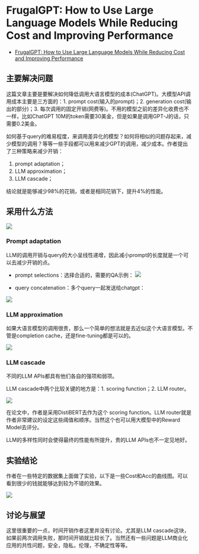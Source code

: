 # FrugalGPT: How to Use Large Language Models While Reducing Cost and Improving Performance

- [FrugalGPT: How to Use Large Language Models While Reducing Cost and Improving Performance](https://arxiv.org/pdf/2305.05176.pdf) 

## 主要解决问题

这篇文章主要是要解决如何降低调用大语言模型的成本(ChatGPT)。大模型API调用成本主要是三方面的：1. prompt cost(输入的prompt)；2. generation cost(输出的部分)；3. 每次调用的固定开销(网费等)。不用的模型之前的差异化收费也不一样，比如ChatGPT 10M的token需要30美金，但是如果是调用GPT-J的话，只需要0.2美金。

如何基于query的难易程度，来调用差异化的模型？如何将相似的问题存起来，减少模型的调用？等等一些手段都可以用来减少GPT的调用，减少成本。作者提出了三种策略来减少开销：

1. prompt adaptation；
2. LLM approximation；
3. LLM cascade；

结论就是能够减少98%的花销，或者是相同花销下，提升4%的性能。


## 采用什么方法

![](https://img-blog.csdnimg.cn/272f341079cf4cba901b22eb5dd94ad8.png)
### Prompt adaptation


LLM的调用开销与query的大小呈线性递增，因此减小prompt的长度就是一个可以去减少开销的点。

- prompt selections：选择合适的，需要的QA示例：
![](https://img-blog.csdnimg.cn/a6967c0a09d1483291dd6920fdca3cd6.png)

- query concatenation：多个query一起发送给chatgpt：

![](https://img-blog.csdnimg.cn/98804d78751d4ce497d66d2a95f0dd02.png)

### LLM approximation

如果大语言模型的调用很贵，那么一个简单的想法就是去近似这个大语言模型。不管是completion cache，还是fine-tuning都是可以的。

![](https://img-blog.csdnimg.cn/856cff6cd84b4ed8a2c1aca33e557fec.png)


### LLM cascade

不同的LLM APIs都具有他们各自的强项和弱项。

LLM cascade中两个比较关键的地方是：1. scoring function；2. LLM router。

![](https://img-blog.csdnimg.cn/1f82b67e03cc40b698681c3c949fae61.png)

在论文中，作者是采用DistiBERT去作为这个 scoring function。LLM router就是作者非常建议的设定这些阈值和顺序。当然这个也可以用大模型中的Reward Model去评分。


LLM的多样性同时会使得最终的性能有所提升，贵的LLM APIs也不一定见地好。

## 实验结论

作者在一些特定的数据集上面做了实验，以下是一些Cost和Acc的曲线图。可以看到很少的钱就能够达到较为不错的效果。

![](https://img-blog.csdnimg.cn/e9a20a46e81a40fbb6be8954de16ca26.png)

## 讨论与展望

这里很重要的一点，时间开销作者这里并没有讨论。尤其是LLM cascade这块，如果前两次调用失败，那时间开销就比较长了。当然还有一些问题是LLM商业化应用的共性问题，安全，隐私，伦理，不确定性等等。